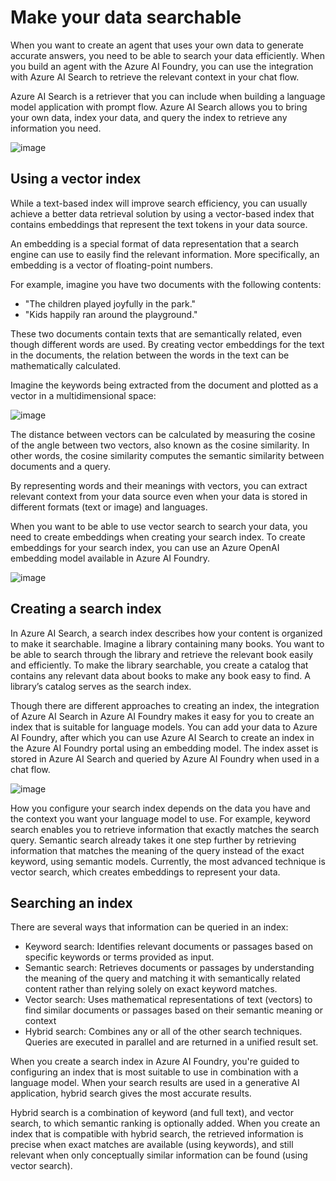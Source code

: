 # Make your data searchable

When you want to create an agent that uses your own data to generate accurate answers, you need to be able to search your data efficiently. When you build an agent with the Azure AI Foundry, you can use the integration with Azure AI Search to retrieve the relevant context in your chat flow.

Azure AI Search is a retriever that you can include when building a language model application with prompt flow. Azure AI Search allows you to bring your own data, index your data, and query the index to retrieve any information you need.

![image](https://github.com/user-attachments/assets/1ce0410b-a02e-47d1-a567-4b65ae415b41)

## Using a vector index

While a text-based index will improve search efficiency, you can usually achieve a better data retrieval solution by using a vector-based index that contains embeddings that represent the text tokens in your data source.

An embedding is a special format of data representation that a search engine can use to easily find the relevant information. More specifically, an embedding is a vector of floating-point numbers.

For example, imagine you have two documents with the following contents:

- "The children played joyfully in the park."
- "Kids happily ran around the playground."

These two documents contain texts that are semantically related, even though different words are used. By creating vector embeddings for the text in the documents, the relation between the words in the text can be mathematically calculated.

Imagine the keywords being extracted from the document and plotted as a vector in a multidimensional space:

![image](https://github.com/user-attachments/assets/ac44db3a-b2e4-438c-9bde-1a94fb3d2594)

The distance between vectors can be calculated by measuring the cosine of the angle between two vectors, also known as the cosine similarity. In other words, the cosine similarity computes the semantic similarity between documents and a query.

By representing words and their meanings with vectors, you can extract relevant context from your data source even when your data is stored in different formats (text or image) and languages.

When you want to be able to use vector search to search your data, you need to create embeddings when creating your search index. To create embeddings for your search index, you can use an Azure OpenAI embedding model available in Azure AI Foundry.

![image](https://github.com/user-attachments/assets/07746889-930c-4ee1-9815-e84f5674d470)

## Creating a search index

In Azure AI Search, a search index describes how your content is organized to make it searchable. Imagine a library containing many books. You want to be able to search through the library and retrieve the relevant book easily and efficiently. To make the library searchable, you create a catalog that contains any relevant data about books to make any book easy to find. A library’s catalog serves as the search index.

Though there are different approaches to creating an index, the integration of Azure AI Search in Azure AI Foundry makes it easy for you to create an index that is suitable for language models. You can add your data to Azure AI Foundry, after which you can use Azure AI Search to create an index in the Azure AI Foundry portal using an embedding model. The index asset is stored in Azure AI Search and queried by Azure AI Foundry when used in a chat flow.

![image](https://github.com/user-attachments/assets/db34495a-03de-422e-b157-581e0e55a7d7)

How you configure your search index depends on the data you have and the context you want your language model to use. For example, keyword search enables you to retrieve information that exactly matches the search query. Semantic search already takes it one step further by retrieving information that matches the meaning of the query instead of the exact keyword, using semantic models. Currently, the most advanced technique is vector search, which creates embeddings to represent your data.

## Searching an index

There are several ways that information can be queried in an index:

- Keyword search: Identifies relevant documents or passages based on specific keywords or terms provided as input.
- Semantic search: Retrieves documents or passages by understanding the meaning of the query and matching it with semantically related content rather than relying solely on exact keyword matches.
- Vector search: Uses mathematical representations of text (vectors) to find similar documents or passages based on their semantic meaning or context
- Hybrid search: Combines any or all of the other search techniques. Queries are executed in parallel and are returned in a unified result set.

When you create a search index in Azure AI Foundry, you're guided to configuring an index that is most suitable to use in combination with a language model. When your search results are used in a generative AI application, hybrid search gives the most accurate results.

Hybrid search is a combination of keyword (and full text), and vector search, to which semantic ranking is optionally added. When you create an index that is compatible with hybrid search, the retrieved information is precise when exact matches are available (using keywords), and still relevant when only conceptually similar information can be found (using vector search).

